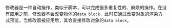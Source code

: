 修改器是一种自动操作，类似于脚本，可以完成很多重复性的、麻烦的操作。在没有应用之前，修改器不会改变物体的`data block`，此时它通过改变对象的渲染方式预览。当修改器被应用后，其会直接修改对象的`data block`。

